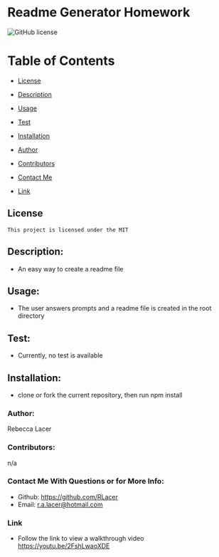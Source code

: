 # Readme Generator Homework
  ![GitHub license](https://img.shields.io/badge/license-MIT-blue.svg)

  # Table of Contents       

* [License](#license)

 * [Description](#description)
 * [Usage](#usage)
 * [Test](#test)
 * [Installation](#installation)
 * [Author](#author)
 * [Contributors](#contributors)
 * [Contact Me](#contact)
 * [Link](#link)
 
## License
    
    This project is licensed under the MIT
 
 ## Description:
 * An easy way to create a readme file
 
 ## Usage:
 * The user answers prompts and a readme file  is  created in the root directory
 
 ## Test:
  * Currently, no test is available
 
 
 ## Installation:
 * clone or fork the current repository, then run npm install
 
 ### Author:
  Rebecca Lacer 
 
 
 ### Contributors:
  n/a
 
 
 ### Contact Me With Questions or for More Info:
 
* Github: https://github.com/RLacer
* Email: r.a.lacer@hotmail.com

### Link
* Follow the link to view a walkthrough video
https://youtu.be/2FshLwaoXDE